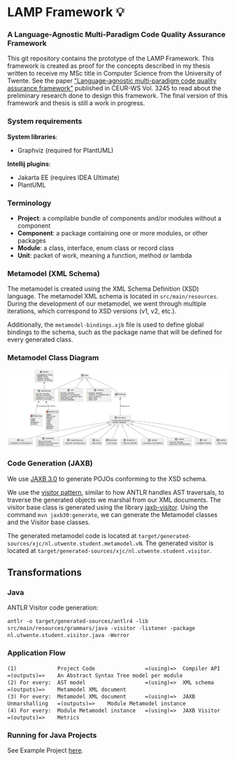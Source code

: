 # LAMP Framework 💡
### A Language-Agnostic Multi-Paradigm Code Quality Assurance Framework
This git repository contains the prototype of the LAMP Framework.
This framework is created as proof for the concepts described in my thesis written to receive my MSc title in Computer Science from the University of Twente.
See the paper ["Language-agnostic multi-paradigm code quality assurance framework"](https://ceur-ws.org/Vol-3245/) published in CEUR-WS Vol. 3245 to read about the preliminary research done to design this framework.
The final version of this framework and thesis is still a work in progress.

### System requirements
**System libraries**:
- Graphviz (required for PlantUML)

**Intellij plugins**:
- Jakarta EE (requires IDEA Ultimate)
- PlantUML

### Terminology
- **Project**: a compilable bundle of components and/or modules without a component
- **Component**: a package containing one or more modules, or other packages
- **Module**: a class, interface, enum class or record class
- **Unit**: packet of work, meaning a function, method or lambda

### Metamodel (XML Schema)
The metamodel is created using the XML Schema Definition (XSD) language.
The metamodel XML schema is located in `src/main/resources`. 
During the development of our metamodel, we went through multiple iterations, which correspond to XSD versions (v1, v2, etc.).

Additionally, the `metamodel-bindings.xjb` file is used to define global bindings to the schema, such as the package name that will be defined for every generated class.

### Metamodel Class Diagram
![Metamodel Class Diagram](./docs/metamodel-v2-7.png)

### Code Generation (JAXB)
We use [JAXB 3.0](https://jakarta.ee/specifications/xml-binding/3.0/jakarta-xml-binding-spec-3.0.html) to generate POJOs conforming to the XSD schema.

We use the [visitor pattern](https://refactoring.guru/design-patterns/visitor), similar to how ANTLR handles AST traversals, to traverse the generated objects we marshal from our XML documents. 
The visitor base class is generated using the library [jaxb-visitor](https://github.com/massfords/jaxb-visitor).
Using the command `mvn jaxb30:generate`, we can generate the Metamodel classes and the Visitor base classes.

The generated metamodel code is located at `target/generated-sources/xjc/nl.utwente.student.metamodel.vN`.
The generated visitor is located at `target/generated-sources/xjc/nl.utwente.student.visitor`.

## Transformations
### Java
ANTLR Visitor code generation: 
```
antlr -o target/generated-sources/antlr4 -lib src/main/resources/grammars/java -visitor -listener -package nl.utwente.student.visitor.java -Werror
```

### Application Flow

```
(1)             Project Code                =(using)=>  Compiler API         =(outputs)=>    An Abstract Syntax Tree model per module
(2) For every:  AST model                   =(using)=>  XML schema           =(outputs)=>    Metamodel XML document
(3) For every:  Metamodel XML document      =(using)=>  JAXB Unmarshalling   =(outputs)=>    Module Metamodel instance
(4) For every:  Module Metamodel instance   =(using)=>  JAXB Visitor         =(outputs)=>    Metrics
```

### Running for Java Projects
See Example Project [here](https://github.com/MarnickvdA/LAMP-Java17.git).